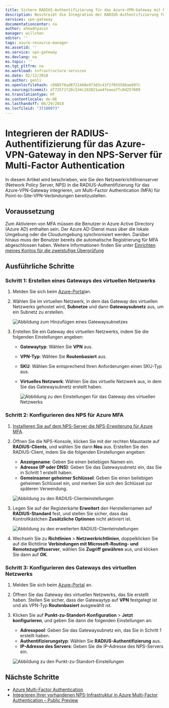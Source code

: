 ```yaml
---
title: Sichere RADIUS-Authentifizierung für das Azure-VPN-Gateway mit NPS-Server für Multi-Factor Authentication | Microsoft-Dokumentation
description: Beschreibt die Integration der RADIUS-Authentifizierung für das Azure-Gateway in den NPS-Server für Multi-Factor Authentication.
services: vpn-gateway
documentationcenter: na
author: ahmadnyasin
manager: willchen
editor: ''
tags: azure-resource-manager
ms.assetid: ''
ms.service: vpn-gateway
ms.devlang: na
ms.topic: ''
ms.tgt_pltfrm: na
ms.workload: infrastructure-services
ms.date: 02/13/2018
ms.author: genli
ms.openlocfilehash: c9985f6ad8721460e973d3c43f1f035506ae697c
ms.sourcegitcommit: d7725f1f20c534c102021aa4feaea7fc0d257609
ms.translationtype: HT
ms.contentlocale: de-DE
ms.lasthandoff: 06/29/2018
ms.locfileid: "37100073"
---
```

# <a name="integrate-azure-vpn-gateway-radius-authentication-with-nps-server-for-multi-factor-authentication"></a>Integrieren der RADIUS-Authentifizierung für das Azure-VPN-Gateway in den NPS-Server für Multi-Factor Authentication 

In diesem Artikel wird beschrieben, wie Sie den Netzwerkrichtlinienserver (Network Policy Server, NPS) in die RADIUS-Authentifizierung für das Azure-VPN-Gateway integrieren, um Multi-Factor Authentication (MFA) für Point-to-Site-VPN-Verbindungen bereitzustellen. 

## <a name="prerequisite"></a>Voraussetzung

Zum Aktivieren von MFA müssen die Benutzer in Azure Active Directory (Azure AD) enthalten sein. Der Azure AD-Dienst muss über die lokale Umgebung oder die Cloudumgebung synchronisiert werden. Darüber hinaus muss der Benutzer bereits die automatische Registrierung für MFA abgeschlossen haben.  Weitere Informationen finden Sie unter [Einrichten meines Kontos für die zweistufige Überprüfung](../active-directory/authentication/end-user/current/multi-factor-authentication-end-user-first-time.md)

## <a name="detailed-steps"></a>Ausführliche Schritte

### <a name="step-1-create-a-virtual-network-gateway"></a>Schritt 1: Erstellen eines Gateways des virtuellen Netzwerks

1. Melden Sie sich beim [Azure-Portal](https://portal.azure.com)an.
2. Wählen Sie im virtuellen Netzwerk, in dem das Gateway des virtuellen Netzwerks gehostet wird, **Subnetze** und dann **Gatewaysubnetz** aus, um ein Subnetz zu erstellen. 

    ![Abbildung zum Hinzufügen eines Gatewaysubnetzes](./media/vpn-gateway-radiuis-mfa-nsp/gateway-subnet.png)
3. Erstellen Sie ein Gateway des virtuellen Netzwerks, indem Sie die folgenden Einstellungen angeben:

    - **Gatewaytyp**: Wählen Sie **VPN** aus.
    - **VPN-Typ**: Wählen Sie **Routenbasiert** aus.
    - **SKU**: Wählen Sie entsprechend Ihren Anforderungen einen SKU-Typ aus.
    - **Virtuelles Netzwerk**: Wählen Sie das virtuelle Netzwerk aus, in dem Sie das Gatewaysubnetz erstellt haben.

        ![Abbildung zu den Einstellungen für das Gateway des virtuellen Netzwerks](./media/vpn-gateway-radiuis-mfa-nsp/create-vpn-gateway.png)


 
### <a name="step-2-configure-the-nps-for-azure-mfa"></a>Schritt 2: Konfigurieren des NPS für Azure MFA

1. [Installieren Sie auf dem NPS-Server die NPS-Erweiterung für Azure MFA](../active-directory/authentication/howto-mfa-nps-extension.md#install-the-nps-extension).
2. Öffnen Sie die NPS-Konsole, klicken Sie mit der rechten Maustaste auf **RADIUS-Clients**, und wählen Sie dann **Neu** aus. Erstellen Sie den RADIUS-Client, indem Sie die folgenden Einstellungen angeben:

    - **Anzeigename**: Geben Sie einen beliebigen Namen ein.
    - **Adresse (IP oder DNS)**: Geben Sie das Gatewaysubnetz ein, das Sie in Schritt 1 erstellt haben.
    - **Gemeinsamer geheimer Schlüssel**: Geben Sie einen beliebigen geheimen Schlüssel ein, und merken Sie sich den Schlüssel zur späteren Verwendung.

    ![Abbildung zu den RADIUS-Clienteinstellungen](./media/vpn-gateway-radiuis-mfa-nsp/create-radius-client1.png)

 
3.  Legen Sie auf der Registerkarte **Erweitert** den Herstellernamen auf **RADIUS-Standard** fest, und stellen Sie sicher, dass das Kontrollkästchen **Zusätzliche Optionen** nicht aktiviert ist.

    ![Abbildung zu den erweiterten RADIUS-Clienteinstellungen](./media/vpn-gateway-radiuis-mfa-nsp/create-radius-client2.png)

4. Wechseln Sie zu **Richtlinien** > **Netzwerkrichtlinien**, doppelklicken Sie auf die Richtlinie **Verbindungen mit Microsoft-Routing- und Remotezugriffsserver**, wählen Sie **Zugriff gewähren** aus, und klicken Sie dann auf **OK**.

### <a name="step-3-configure-the-virtual-network-gateway"></a>Schritt 3: Konfigurieren des Gateways des virtuellen Netzwerks

1. Melden Sie sich beim [Azure-Portal](https://portal.azure.com) an.
2. Öffnen Sie das Gateway des virtuellen Netzwerks, das Sie erstellt haben. Stellen Sie sicher, dass der Gatewaytyp auf **VPN** festgelegt ist und als VPN-Typ **Routenbasiert** ausgewählt ist.
3. Klicken Sie auf **Punkt-zu-Standort-Konfiguration** > **Jetzt konfigurieren**, und geben Sie dann die folgenden Einstellungen an:

    - **Adresspool**: Geben Sie das Gatewaysubnetz ein, das Sie in Schritt 1 erstellt haben.
    - **Authentifizierungstyp**: Wählen Sie **RADIUS-Authentifizierung** aus.
    - **IP-Adresse des Servers**: Geben Sie die IP-Adresse des NPS-Servers ein.

    ![Abbildung zu den Punkt-zu-Standort-Einstellungen](./media/vpn-gateway-radiuis-mfa-nsp/configure-p2s.png)

## <a name="next-steps"></a>Nächste Schritte

- [Azure Multi-Factor Authentication](../active-directory/authentication/multi-factor-authentication.md)
- [Integrieren Ihrer vorhandenen NPS-Infrastruktur in Azure Multi-Factor Authentication – Public Preview](../active-directory/authentication/howto-mfa-nps-extension.md)
